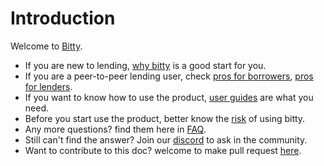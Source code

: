 # Introduction

Welcome to [Bitty](https://bitty.io).

* If you are new to lending, [why bitty](introduction/why.md) is a good start for you.
* If you are a peer-to-peer lending user, check [pros for borrowers](introduction/pros-for-borrowers/), [pros for lenders](introduction/pros-for-lenders/).
* If you want to know how to use the product, [user guides](user-guides/) are what you need.
* Before you start use the product, better know the [risk](risk/) of using bitty.
* Any more questions? find them here in [FAQ](faq/).
* Still can't find the answer? Join our [discord](http://discord.bitty.io) to ask in the community.
* Want to contribute to this doc? welcome to make pull request [here](https://github.com/BittyIO/gitbook).
